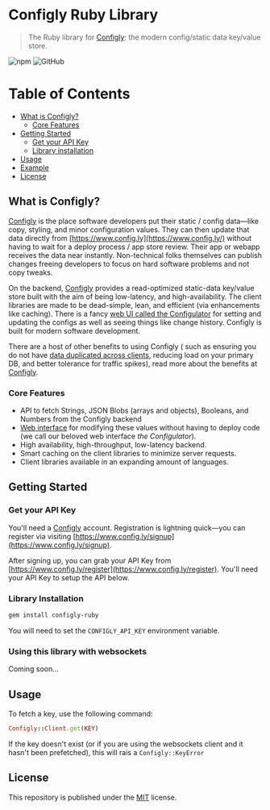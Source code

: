 # Configly Ruby Library
> The Ruby library for [Configly](https://www.config.ly): the modern config/static data key/value store.

![npm](https://img.shields.io/gem/v/configly-ruby)
![GitHub](https://img.shields.io/github/license/configly/ruby)

Table of Contents
=================

  * [What is Configly?](#what-is-configly)
     * [Core Features](#core-features)
  * [Getting Started](#getting-started)
     * [Get your API Key](#get-your-api-key)
     * [Library installation](#library-installation)
  * [Usage](#usage)
  * [Example](#example)
  * [License](#license)


## What is Configly?

[Configly](https://www.config.ly) is the place software developers put their static / config data&mdash;like
 copy, styling, and minor configuration values.
They can then update that data directly from [https://www.config.ly](https://www.config.ly/)
without having to wait for a deploy process / app store review. Their app or webapp receives the data near instantly.
Non-technical folks themselves can publish changes freeing developers to focus on hard software problems and not copy tweaks.

On the backend, [Configly](https://www.config.ly) provides a read-optimized static-data key/value store built
with the aim of being low-latency, and high-availability. The client libraries are made to be dead-simple, lean, and efficient 
(via enhancements like caching). There is a fancy [web UI called the Configulator](https://config.ly/config)
for setting and updating the configs as well as seeing things like change history. Configly is built for modern software development.

There are a host of other benefits to using Configly (
such as ensuring you do not have [data duplicated across clients](https://en.wikipedia.org/wiki/Don%27t_repeat_yourself), reducing load on your primary DB, and better tolerance for traffic spikes),
read more about the benefits at [Configly](config.ly).

### Core Features

- API to fetch Strings, JSON Blobs (arrays and objects), Booleans, and Numbers from the Configly backend
- [Web interface](https://www.config.ly/config) for modifying these values without having to deploy code (we call our beloved web interface _the Configulator_).
- High availability, high-throughput, low-latency backend.
- Smart caching on the client libraries to minimize server requests.
- Client libraries available in an expanding amount of languages.

## Getting Started

### Get your API Key

You'll need a [Configly](https://www.config.ly) account. Registration is lightning quick&mdash;you can register via
visiting [https://www.config.ly/signup](https://www.config.ly/signup).

After signing up, you can grab your API Key from [https://www.config.ly/register](https://www.config.ly/register).
You'll need your API Key to setup the API below.

### Library Installation

```sh
gem install configly-ruby
```

You will need to set the `CONFIGLY_API_KEY` environment variable.

### Using this library with websockets
Coming soon...

## Usage

To fetch a key, use the following command:

```ruby
Configly::Client.get(KEY)
```

If the key doesn't exist (or if you are using the websockets client and it hasn't been prefetched), this will rais a `Configly::KeyError`

## License

This repository is published under the [MIT](LICENSE.md) license.